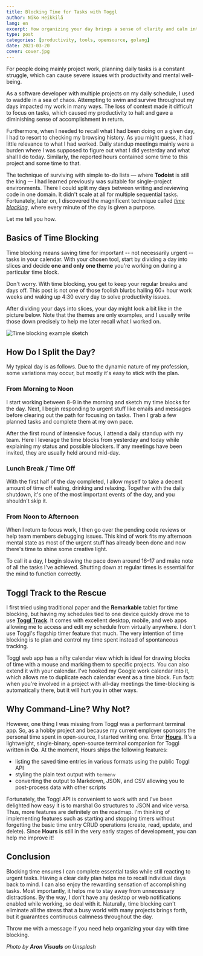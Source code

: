 ```yaml
---
title: Blocking Time for Tasks with Toggl
author: Niko Heikkilä
lang: en
excerpt: How organizing your day brings a sense of clarity and calm into this mad, mad world.
type: post
categories: [productivity, tools, opensource, golang]
date: 2021-03-20
cover: cover.jpg
---
```


For people doing mainly project work, planning daily tasks is a constant struggle, which can cause severe issues with productivity and mental well-being.

As a software developer with multiple projects on my daily schedule, I used to waddle in a sea of chaos. Attempting to swim and survive throughout my days impacted my work in many ways. The loss of context made it difficult to focus on tasks, which caused my productivity to halt and gave a diminishing sense of accomplishment in return.

Furthermore, when I needed to recall what I had been doing on a given day, I had to resort to checking my browsing history. As you might guess, it had little relevance to what I had worked. Daily standup meetings mainly were a burden where I was supposed to figure out what I did yesterday and what shall I do today. Similarly, the reported hours contained some time to this project and some time to that.

The technique of surviving with simple to-do lists — where **Todoist** is still the king — I had learned previously was suitable for single-project environments. There I could split my days between writing and reviewing code in one domain. It didn't scale at all for multiple sequential tasks. Fortunately, later on, I discovered the magnificent technique called [_time blocking_](https://todoist.com/productivity-methods/time-blocking), where every minute of the day is given a purpose.

Let me tell you how.

## Basics of Time Blocking

Time blocking means saving time for important -- not necessarily urgent -- tasks in your calendar. With your chosen tool, start by dividing a day into slices and decide **one and only one theme** you're working on during a particular time block.

Don't worry. With time blocking, you get to keep your regular breaks and days off. This post is not one of those foolish blurbs hailing 60+ hour work weeks and waking up 4:30 every day to solve productivity issues.

After dividing your days into slices, your day might look a bit like in the picture below. Note that the themes are only examples, and I usually write those down precisely to help me later recall what I worked on.

![Time blocking example sketch](https://f001.backblazeb2.com/file/nikoheikkila-fi/timeblocking.png)

## How Do I Split the Day?

My typical day is as follows. Due to the dynamic nature of my profession, some variations may occur, but mostly it's easy to stick with the plan.

### From Morning to Noon

I start working between 8–9 in the morning and sketch my time blocks for the day. Next, I begin responding to urgent stuff like emails and messages before clearing out the path for focusing on tasks. Then I grab a few planned tasks and complete them at my own pace.

After the first round of intensive focus, I attend a daily standup with my team. Here I leverage the time blocks from yesterday and today while explaining my status and possible blockers. If any meetings have been invited, they are usually held around mid-day.

### Lunch Break / Time Off

With the first half of the day completed, I allow myself to take a decent amount of time off eating, drinking and relaxing. Together with the daily shutdown, it's one of the most important events of the day, and you shouldn't skip it.

### From Noon to Afternoon

When I return to focus work, I then go over the pending code reviews or help team members debugging issues. This kind of work fits my afternoon mental state as most of the urgent stuff has already been done and now there's time to shine some creative light.

To call it a day, I begin slowing the pace down around 16–17 and make note of all the tasks I've achieved. Shutting down at regular times is essential for the mind to function correctly.

## Toggl Track to the Rescue

I first tried using traditional paper and the **Remarkable** tablet for time blocking, but having my schedules tied to one device quickly drove me to use [**Toggl Track**](https://track.toggl.com). It comes with excellent desktop, mobile, and web apps allowing me to access and edit my schedule from virtually anywhere. I don't use Toggl's flagship timer feature that much. The very intention of time blocking is to plan and control my time spent instead of spontaneous tracking.

Toggl web app has a nifty calendar view which is ideal for drawing blocks of time with a mouse and marking them to specific projects. You can also extend it with your calendar. I've hooked my Google work calendar into it, which allows me to duplicate each calendar event as a time block. Fun fact: when you're involved in a project with all-day meetings the time-blocking is automatically there, but it will hurt you in other ways.

## Why Command-Line? Why Not?

However, one thing I was missing from Toggl was a performant terminal app. So, as a hobby project and because my current employer sponsors the personal time spent in open-source, I started writing one. Enter [**Hours**](https://github.com/nikoheikkila/hours). It's a lightweight, single-binary, open-source terminal companion for Toggl written in **Go**. At the moment, Hours ships the following features:

- listing the saved time entries in various formats using the public Toggl API
- styling the plain text output with `termenv`
- converting the output to Markdown, JSON, and CSV allowing you to post-process data with other scripts

Fortunately, the Toggl API is convenient to work with and I've been delighted how easy it is to marshal Go structures to JSON and vice versa. Thus, more features are definitely on the roadmap. I'm thinking of implementing features such as starting and stopping timers without forgetting the basic time entry CRUD operations (create, read, update, and delete). Since **Hours** is still in the very early stages of development, you can help me improve it!

## Conclusion

Blocking time ensures I can complete essential tasks while still reacting to urgent tasks. Having a clear daily plan helps me to recall individual days back to mind. I can also enjoy the rewarding sensation of accomplishing tasks. Most importantly, it helps me to stay away from unnecessary distractions. By the way, I don't have any desktop or web notifications enabled while working, so deal with it. Naturally, time blocking can't eliminate all the stress that a busy world with many projects brings forth, but it guarantees continuous calmness throughout the day.

Throw me with a message if you need help organizing your day with time blocking.

_Photo by **Aron Visuals** on Unsplash_

